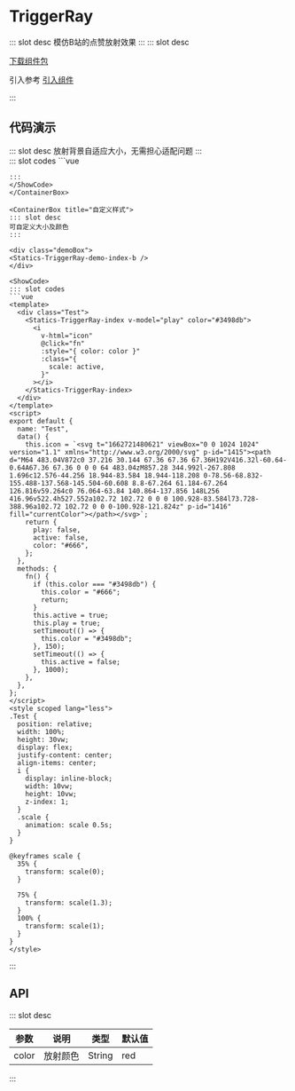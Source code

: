 # TriggerRay

<ContainerBox title="介绍">
::: slot desc
模仿B站的点赞放射效果
:::
</ContainerBox>

<ContainerBox title="下载并引入">
::: slot desc

[下载组件包](https://gitee.com/lengyibai/component-package/raw/master/LibTriggerRay.zip)

引入参考 [引入组件](/Components/Base/start.html#引入组件)

:::
</ContainerBox>

## 代码演示

<ContainerBox title="基础用法">
::: slot desc
放射背景自适应大小，无需担心适配问题
:::
<div class="demoBox">
<Statics-TriggerRay-demo-index-a />
</div>

<ShowCode>
::: slot codes
```vue
<template>
  <div class="Test">
    <LibTriggerRay v-model="play">
      <i
        v-html="icon"
        @click="fn"
        :style="{ color: color }"
        :class="{
          scale: active,
        }"
      ></i>
    </LibTriggerRay>
  </div>
</template>
<script>
export default {
  name: "Test",
  data() {
    this.icon = `<svg t="1662714312677" viewBox="0 0 1024 1024" version="1.1" xmlns="http://www.w3.org/2000/svg" p-id="7375"><path d="M512.023 980.34l-426.403-428.521c-53.225-55.389-82.385-127.767-82.385-204.079 0-162.327 132.049-294.377 294.377-294.377 82.362 0 159.046 33.396 214.412 92.486 55.343-59.113 132.026-92.486 214.388-92.486 162.327 0 294.353 132.049 294.353 294.377 0 80.803-31.953 156.02-89.972 211.759l-418.769 420.841z" p-id="7376" fill="currentColor"></path></svg>`;
    return {
      play: false,
      active: false,
      color: "#666",
    };
  },
  methods: {
    fn() {
      if (this.color === "red") {
        this.color = "#666";
        return;
      }
      this.active = true;
      this.play = true;
      setTimeout(() => {
        this.color = "red";
      }, 150);
      setTimeout(() => {
        this.active = false;
      }, 500);
    },
  },
};
</script>
<style scoped lang="less">
.Test {
  position: relative;
  width: 100%;
  height: 20vw;
  display: flex;
  justify-content: center;
  align-items: center;
  i {
    display: inline-block;
    width: 5vw;
    height: 5vw;
    z-index: 1;
  }
  .scale {
    animation: scale 0.5s;
  }
}

@keyframes scale {
35% {
transform: scale(0);
}

75% {
transform: scale(1.3);
}
100% {
transform: scale(1);
}
}
</style>

````
:::
</ShowCode>
</ContainerBox>

<ContainerBox title="自定义样式">
::: slot desc
可自定义大小及颜色
:::

<div class="demoBox">
<Statics-TriggerRay-demo-index-b />
</div>

<ShowCode>
::: slot codes
```vue
<template>
  <div class="Test">
    <Statics-TriggerRay-index v-model="play" color="#3498db">
      <i
        v-html="icon"
        @click="fn"
        :style="{ color: color }"
        :class="{
          scale: active,
        }"
      ></i>
    </Statics-TriggerRay-index>
  </div>
</template>
<script>
export default {
  name: "Test",
  data() {
    this.icon = `<svg t="1662721480621" viewBox="0 0 1024 1024" version="1.1" xmlns="http://www.w3.org/2000/svg" p-id="1415"><path d="M64 483.04V872c0 37.216 30.144 67.36 67.36 67.36H192V416.32l-60.64-0.64A67.36 67.36 0 0 0 64 483.04zM857.28 344.992l-267.808 1.696c12.576-44.256 18.944-83.584 18.944-118.208 0-78.56-68.832-155.488-137.568-145.504-60.608 8.8-67.264 61.184-67.264 126.816v59.264c0 76.064-63.84 140.864-137.856 148L256 416.96v522.4h527.552a102.72 102.72 0 0 0 100.928-83.584l73.728-388.96a102.72 102.72 0 0 0-100.928-121.824z" p-id="1416" fill="currentColor"></path></svg>`;
    return {
      play: false,
      active: false,
      color: "#666",
    };
  },
  methods: {
    fn() {
      if (this.color === "#3498db") {
        this.color = "#666";
        return;
      }
      this.active = true;
      this.play = true;
      setTimeout(() => {
        this.color = "#3498db";
      }, 150);
      setTimeout(() => {
        this.active = false;
      }, 1000);
    },
  },
};
</script>
<style scoped lang="less">
.Test {
  position: relative;
  width: 100%;
  height: 30vw;
  display: flex;
  justify-content: center;
  align-items: center;
  i {
    display: inline-block;
    width: 10vw;
    height: 10vw;
    z-index: 1;
  }
  .scale {
    animation: scale 0.5s;
  }
}

@keyframes scale {
  35% {
    transform: scale(0);
  }

  75% {
    transform: scale(1.3);
  }
  100% {
    transform: scale(1);
  }
}
</style>
````

:::
</ShowCode>
</ContainerBox>

## API

<ContainerBox title="Props">
::: slot desc

| 参数  | 说明     | 类型   | 默认值 |
| ----- | -------- | ------ | ------ |
| color | 放射颜色 | String | red   |

:::
</ContainerBox>
